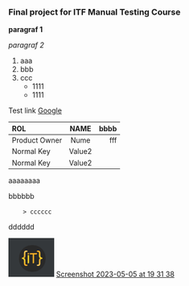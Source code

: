 

### Final project for ITF Manual Testing Course

**paragraf 1**

*paragraf 2*

1. aaa
2. bbb
3. ccc
    - 1111
    - 1111

Test link [Google]( https://google.com "google")


| ROL  | NAME  | bbbb |
|:---|:---:|---:|
| Product Owner | Nume | fff |
| Normal Key | Value2 |
| Normal Key | Value2 |

aaaaaaaa

bbbbbb

        > cccccc
dddddd


![test img](https://github.com/ctnssc/Proiect-Practic-Testare-Manuala/blob/main/Screenshot%202023-05-05%20at%2019.31.38.png?raw=true "descriere")
[Screenshot 2023-05-05 at 19 31 38](https://user-images.githubusercontent.com/127977552/236520705-56c2d250-88f4-43a6-a77f-aab912b7c9b1.png)

